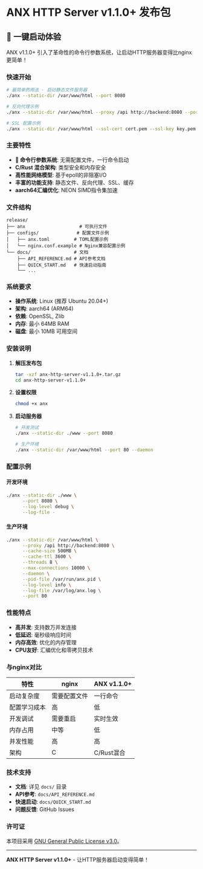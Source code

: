 # ANX HTTP Server v1.1.0+ 发布包

## 🚀 一键启动体验

ANX v1.1.0+ 引入了革命性的命令行参数系统，让启动HTTP服务器变得比nginx更简单！

### 快速开始

```bash
# 最简单的用法 - 启动静态文件服务器
./anx --static-dir /var/www/html --port 8080

# 反向代理示例
./anx --static-dir /var/www/html --proxy /api http://backend:8080 --port 80

# SSL 配置示例
./anx --static-dir /var/www/html --ssl-cert cert.pem --ssl-key key.pem --port 443
```

### 主要特性

- **🚀 命令行参数系统**: 无需配置文件，一行命令启动
- **C/Rust 混合架构**: 类型安全和内存安全
- **高性能网络模型**: 基于epoll的非阻塞I/O
- **丰富的功能支持**: 静态文件、反向代理、SSL、缓存
- **aarch64汇编优化**: NEON SIMD指令集加速

### 文件结构

```
release/
├── anx                    # 可执行文件
├── configs/              # 配置文件示例
│   ├── anx.toml         # TOML配置示例
│   └── nginx.conf.example # Nginx兼容配置示例
└── docs/                # 文档
    ├── API_REFERENCE.md # API参考文档
    ├── QUICK_START.md   # 快速启动指南
    └── ...
```

### 系统要求

- **操作系统**: Linux (推荐 Ubuntu 20.04+)
- **架构**: aarch64 (ARM64)
- **依赖**: OpenSSL, Zlib
- **内存**: 最小 64MB RAM
- **磁盘**: 最小 10MB 可用空间

### 安装说明

1. **解压发布包**
   ```bash
   tar -xzf anx-http-server-v1.1.0+.tar.gz
   cd anx-http-server-v1.1.0+
   ```

2. **设置权限**
   ```bash
   chmod +x anx
   ```

3. **启动服务器**
   ```bash
   # 开发测试
   ./anx --static-dir ./www --port 8080
   
   # 生产环境
   ./anx --static-dir /var/www/html --port 80 --daemon
   ```

### 配置示例

#### 开发环境
```bash
./anx --static-dir ./www \
      --port 8080 \
      --log-level debug \
      --log-file -
```

#### 生产环境
```bash
./anx --static-dir /var/www/html \
      --proxy /api http://backend:8080 \
      --cache-size 500MB \
      --cache-ttl 3600 \
      --threads 8 \
      --max-connections 10000 \
      --daemon \
      --pid-file /var/run/anx.pid \
      --log-level info \
      --log-file /var/log/anx.log \
      --port 80
```

### 性能特点

- **高并发**: 支持数万并发连接
- **低延迟**: 毫秒级响应时间
- **内存高效**: 优化的内存管理
- **CPU友好**: 汇编优化和零拷贝技术

### 与nginx对比

| 特性 | nginx | ANX v1.1.0+ |
|------|-------|-------------|
| 启动复杂度 | 需要配置文件 | 一行命令 |
| 配置学习成本 | 高 | 低 |
| 开发调试 | 需要重启 | 实时生效 |
| 内存占用 | 中等 | 低 |
| 并发性能 | 高 | 高 |
| 架构 | C | C/Rust混合 |

### 技术支持

- **文档**: 详见 `docs/` 目录
- **API参考**: `docs/API_REFERENCE.md`
- **快速启动**: `docs/QUICK_START.md`
- **问题反馈**: GitHub Issues

### 许可证

本项目采用 [GNU General Public License v3.0](LICENSE)。

---

**ANX HTTP Server v1.1.0+** - 让HTTP服务器启动变得简单！ 